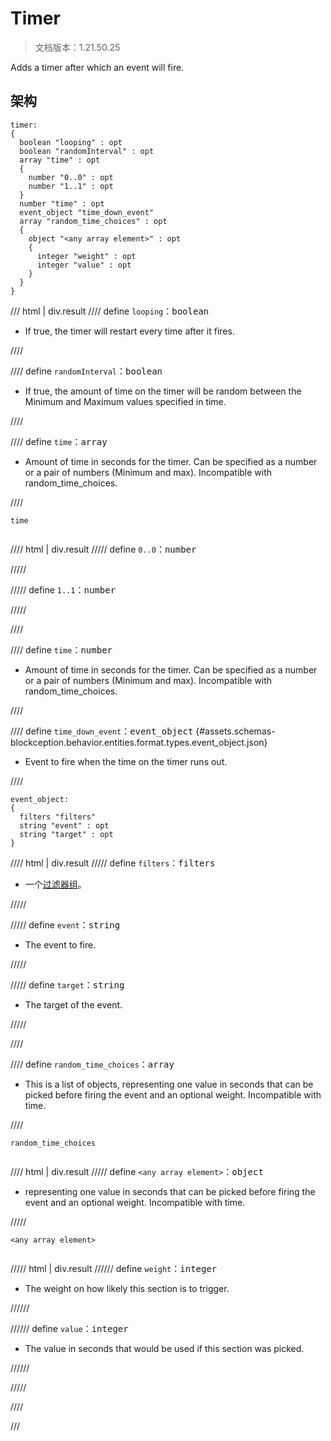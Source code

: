 # Timer

> 文档版本：1.21.50.25

Adds a timer after which an event will fire.

## 架构

```mcschema
timer:
{
  boolean "looping" : opt
  boolean "randomInterval" : opt
  array "time" : opt
  {
    number "0..0" : opt
    number "1..1" : opt
  }
  number "time" : opt
  event_object "time_down_event"
  array "random_time_choices" : opt
  {
    object "<any array element>" : opt
    {
      integer "weight" : opt
      integer "value" : opt
    }
  }
}

```

/// html | div.result
//// define
`looping`：<samp>boolean</samp>

- If true, the timer will restart every time after it fires.


////


//// define
`randomInterval`：<samp>boolean</samp>

- If true, the amount of time on the timer will be random between the Minimum and Maximum values specified in time.


////


//// define
`time`：<samp>array</samp>

- Amount of time in seconds for the timer. Can be specified as a number or a pair of numbers (Minimum and max). Incompatible with random_time_choices.


////

<div class="language-text highlight"><span class="filename"><code>time</code></span><pre id="__code_1"><span></span></pre></div>

//// html | div.result
///// define
`0..0`：<samp>number</samp>


/////


///// define
`1..1`：<samp>number</samp>


/////


////


//// define
`time`：<samp>number</samp>

- Amount of time in seconds for the timer. Can be specified as a number or a pair of numbers (Minimum and max). Incompatible with random_time_choices.


////



//// define
`time_down_event`：<samp>event_object</samp> {#assets.schemas-blockception.behavior.entities.format.types.event_object.json}

- Event to fire when the time on the timer runs out.


////

```mcschema
event_object:
{
  filters "filters"
  string "event" : opt
  string "target" : opt
}

```

//// html | div.result
///// define
`filters`：<samp>filters</samp>

- 一个[过滤器组](../filter.md)。


/////


///// define
`event`：<samp>string</samp>

- The event to fire.


/////


///// define
`target`：<samp>string</samp>

- The target of the event.


/////


////



//// define
`random_time_choices`：<samp>array</samp>

- This is a list of objects, representing one value in seconds that can be picked before firing the event and an optional weight. Incompatible with time.


////

<div class="language-text highlight"><span class="filename"><code>random_time_choices</code></span><pre id="__code_1"><span></span></pre></div>

//// html | div.result
///// define
`<any array element>`：<samp>object</samp>

- representing one value in seconds that can be picked before firing the event and an optional weight. Incompatible with time.


/////

<div class="language-text highlight"><span class="filename"><code>&lt;any array element&gt;</code></span><pre id="__code_1"><span></span></pre></div>

///// html | div.result
////// define
`weight`：<samp>integer</samp>

- The weight on how likely this section is to trigger.


//////


////// define
`value`：<samp>integer</samp>

- The value in seconds that would be used if this section was picked.


//////


/////


////


///

